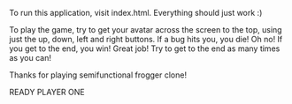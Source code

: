 To run this application, visit index.html. Everything should just work :)

To play the game, try to get your avatar across the screen to the top, using
just the up, down, left and right buttons. If a bug hits you, you die! Oh no!
If you get to the end, you win! Great job! Try to get to the end as many times
as you can! 

Thanks for playing semifunctional frogger clone!

READY PLAYER ONE
